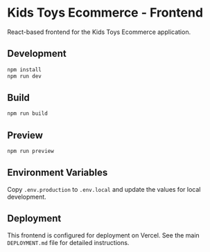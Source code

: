 # Kids Toys Ecommerce - Frontend

React-based frontend for the Kids Toys Ecommerce application.

## Development

```bash
npm install
npm run dev
```

## Build

```bash
npm run build
```

## Preview

```bash
npm run preview
```

## Environment Variables

Copy `.env.production` to `.env.local` and update the values for local development.

## Deployment

This frontend is configured for deployment on Vercel. See the main `DEPLOYMENT.md` file for detailed instructions.
